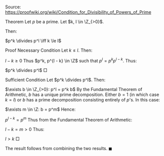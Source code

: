 # 

Source: https://proofwiki.org/wiki/Condition_for_Divisibility_of_Powers_of_Prime



Theorem
Let $p$ be a prime.
Let $k, l \in \Z_{>0}$.

Then:

$p^k \divides p^l \iff k \le l$


Proof
Necessary Condition
Let $k \le l$.
Then:

$l - k \ge 0$
Thus $p^k, p^{l - k} \in \Z$ such that $p^l = p^k p^{l - k}$.
Thus:

$p^k \divides p^l$
$\Box$


Sufficient Condition
Let $p^k \divides p^l$.
Then:

$\exists b \in \Z_{>0}: p^l = p^k b$
By the Fundamental Theorem of Arithmetic, $b$ has a unique prime decomposition.
Either $b = 1$ (in which case $k = l$) or $b$ has a prime decomposition consisting entirely of $p$'s.
In this case:

$\exists m \in \Z: b = p^m$
Hence:

$p^{l - k} = p^m$
Thus from the Fundamental Theorem of Arithmetic:

$l - k = m > 0$
Thus:

$l > k$
$\Box$

The result follows from combining the two results.
$\blacksquare$





